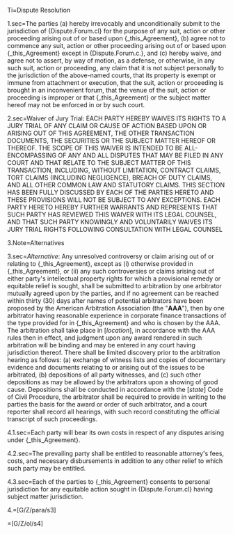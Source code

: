 Ti=Dispute Resolution

1.sec=The parties (a) hereby irrevocably and unconditionally submit to the jurisdiction of {Dispute.Forum.cl} for the purpose of any suit, action or other proceeding arising out of or based upon {_this_Agreement}, (b) agree not to commence any suit, action or other proceeding arising out of or based upon {_this_Agreement} except in {Dispute.Forum.c.}, and (c) hereby waive, and agree not to assert, by way of motion, as a defense, or otherwise, in any such suit, action or proceeding, any claim that it is not subject personally to the jurisdiction of the above-named courts, that its property is exempt or immune from attachment or execution, that the suit, action or proceeding is brought in an inconvenient forum, that the venue of the suit, action or proceeding is improper or that {_this_Agreement} or the subject matter hereof may not be enforced in or by such court.

2.sec=Waiver of Jury Trial:  EACH PARTY HEREBY WAIVES ITS RIGHTS TO A JURY TRIAL OF ANY CLAIM OR CAUSE OF ACTION BASED UPON OR ARISING OUT OF THIS AGREEMENT, THE OTHER TRANSACTION DOCUMENTS, THE SECURITIES OR THE SUBJECT MATTER HEREOF OR THEREOF. THE SCOPE OF THIS WAIVER IS INTENDED TO BE ALL-ENCOMPASSING OF ANY AND ALL DISPUTES THAT MAY BE FILED IN ANY COURT AND THAT RELATE TO THE SUBJECT MATTER OF THIS TRANSACTION, INCLUDING, WITHOUT LIMITATION, CONTRACT CLAIMS, TORT CLAIMS (INCLUDING NEGLIGENCE), BREACH OF DUTY CLAIMS, AND ALL OTHER COMMON LAW AND STATUTORY CLAIMS. THIS SECTION HAS BEEN FULLY DISCUSSED BY EACH OF THE PARTIES HERETO AND THESE PROVISIONS WILL NOT BE SUBJECT TO ANY EXCEPTIONS. EACH PARTY HERETO HEREBY FURTHER WARRANTS AND REPRESENTS THAT SUCH PARTY HAS REVIEWED THIS WAIVER WITH ITS LEGAL COUNSEL, AND THAT SUCH PARTY KNOWINGLY AND VOLUNTARILY WAIVES ITS JURY TRIAL RIGHTS FOLLOWING CONSULTATION WITH LEGAL COUNSEL

3.Note=Alternatives

3.sec=<em>Alternative</em>:  Any unresolved controversy or claim arising out of or relating to {_this_Agreement}, except as (i) otherwise provided in {_this_Agreement}, or (ii) any such controversies or claims arising out of either party's intellectual property rights for which a provisional remedy or equitable relief is sought, shall be submitted to arbitration by one arbitrator mutually agreed upon by the parties, and if no agreement can be reached within thirty (30) days after names of potential arbitrators have been proposed by the American Arbitration Association (the "<strong>AAA</strong>"), then by one arbitrator having reasonable experience in corporate finance transactions of the type provided for in {_this_Agreement} and who is chosen by the AAA. The arbitration shall take place in [<em>location</em>], in accordance with the AAA rules then in effect, and judgment upon any award rendered in such arbitration will be binding and may be entered in any court having jurisdiction thereof. There shall be limited discovery prior to the arbitration hearing as follows: (a) exchange of witness lists and copies of documentary evidence and documents relating to or arising out of the issues to be arbitrated, (b) depositions of all party witnesses, and (c) such other depositions as may be allowed by the arbitrators upon a showing of good cause. Depositions shall be conducted in accordance with the [<em>state</em>] Code of Civil Procedure, the arbitrator shall be required to provide in writing to the parties the basis for the award or order of such arbitrator, and a court reporter shall record all hearings, with such record constituting the official transcript of such proceedings.

4.1.sec=Each party will bear its own costs in respect of any disputes arising under {_this_Agreement}.

4.2.sec=The prevailing party shall be entitled to reasonable attorney's fees, costs, and necessary disbursements in addition to any other relief to which such party may be entitled.

4.3.sec=Each of the parties to {_this_Agreement} consents to personal jurisdiction for any equitable action sought in {Dispute.Forum.cl} having subject matter jurisdiction.

4.=[G/Z/para/s3]

=[G/Z/ol/s4]
